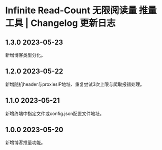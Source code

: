# Infinite Read-Count 无限阅读量 推量工具 | Changelog 更新日志

## 1.3.0 2023-05-23

新增博客类型分化。

## 1.2.0 2023-05-22

新增随机header与proxiesIP地址、重复尝试3次上限与爬取报错处理。

## 1.1.0 2023-05-21

新增终端中指定文件或config.json配置文件地址。

## 1.0.0 2023-05-20

新增博客推量功能。

